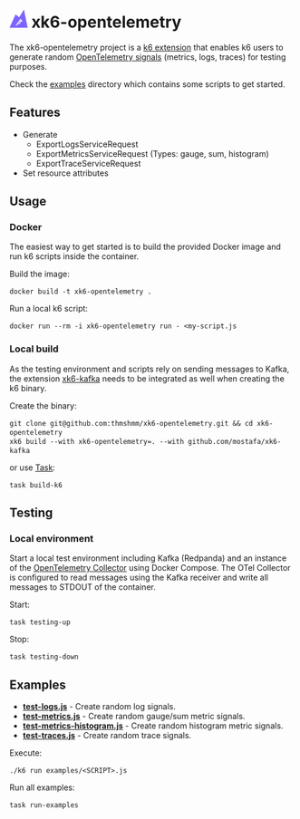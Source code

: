 # <img src="./assets/xk6-opentelemetry-logo.png" alt="xk6-opentelemetry logo" style="height: 32px; width:32px;"/> xk6-opentelemetry

The xk6-opentelemetry project is a [k6 extension](https://k6.io/docs/extensions/guides/what-are-k6-extensions/) that enables k6 users to generate random [OpenTelemetry signals](https://opentelemetry.io/docs/reference/specification/glossary/#signals) (metrics, logs, traces) for testing purposes.

Check the [examples](./examples/) directory which contains some scripts to get started.

## Features

- Generate
    - ExportLogsServiceRequest
    - ExportMetricsServiceRequest (Types: gauge, sum, histogram)
    - ExportTraceServiceRequest
- Set resource attributes

## Usage

### Docker

The easiest way to get started is to build the provided Docker image and run k6 scripts inside the container.

Build the image:
```
docker build -t xk6-opentelemetry .
```

Run a local k6 script:
```
docker run --rm -i xk6-opentelemetry run - <my-script.js
```

### Local build

As the testing environment and scripts rely on sending messages to Kafka, the extension [xk6-kafka](https://github.com/mostafa/xk6-kafka) needs to be integrated as well when creating the k6 binary.

Create the binary:
```
git clone git@github.com:thmshmm/xk6-opentelemetry.git && cd xk6-opentelemetry
xk6 build --with xk6-opentelemetry=. --with github.com/mostafa/xk6-kafka
```

or use [Task](https://taskfile.dev/):
```
task build-k6
```

## Testing

### Local environment

Start a local test environment including Kafka (Redpanda) and an instance of the [OpenTelemetry Collector](https://opentelemetry.io/docs/collector/) using Docker Compose. The OTel Collector is configured to read messages using the Kafka receiver and write all messages to STDOUT of the container.

Start:
```
task testing-up
```

Stop:
```
task testing-down
```

## Examples

- **[test-logs.js](./examples/test-logs.js)** - Create random log signals.
- **[test-metrics.js](./examples/test-metrics.js)** - Create random gauge/sum metric signals.
- **[test-metrics-histogram.js](./examples/test-metrics-histogram.js)** - Create random histogram metric signals.
- **[test-traces.js](./examples/test-traces.js)** - Create random trace signals.

Execute:
```
./k6 run examples/<SCRIPT>.js
```

Run all examples:
```
task run-examples
```
